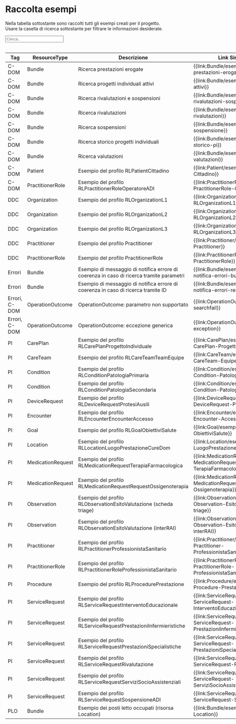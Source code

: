 <html>
  <head>
    <script src="https://ajax.googleapis.com/ajax/libs/jquery/3.6.0/jquery.min.js"></script>
    <script>
      $(document).ready(function () {
        $("#myInput").on("keyup", function () {
          var value = $(this).val().toLowerCase();
          $("#myTable tr").filter(function () {
            $(this).toggle($(this).text().toLowerCase().indexOf(value) > -1);
          });
        });
      });
    </script>
  </head>
  <body>
    <h1>Raccolta esempi</h1>
    <div>
      <p>
        Nella tabella sottostante sono raccolti tutti gli esempi creati per il progetto.
        <br />
        Usare la casella di ricerca sottostante per filtrare le informazioni
        desiderate.
      </p>
      <input id="myInput" type="text" placeholder="Cerca.." />
    </div>
    <br/>
    <table style="width: fit-content">
      <thead>
        <tr>
          <th>Tag</th>
          <th>ResourceType</th>
          <th>Descrizione</th>
          <th>Link Simplifier</th>
        </tr>
      </thead>
      <tbody id="myTable">
        <tr>
          <td>C-DOM</td>
          <td>Bundle</td>
          <td>Ricerca prestazioni erogate</td>
          <td>{{link:Bundle/esempio-ricerca-prestazioni-erogate}}</td>
        </tr>
        <tr>
          <td>C-DOM</td>
          <td>Bundle</td>
          <td>Ricerca progetti individuali attivi</td>
          <td>{{link:Bundle/esempio-ricerca-pi-attivi}}</td>
        </tr>
        <tr>
          <td>C-DOM</td>
          <td>Bundle</td>
          <td>Ricerca rivalutazioni e sospensioni</td>
          <td>{{link:Bundle/esempio-ricerca-rivalutazioni-sospensioni}}</td>
        </tr>
        <tr>
          <td>C-DOM</td>
          <td>Bundle</td>
          <td>Ricerca rivalutazioni</td>
          <td>{{link:Bundle/esempio-ricerca-rivalutazioni}}</td>
        </tr>
        <tr>
          <td>C-DOM</td>
          <td>Bundle</td>
          <td>Ricerca sospensioni</td>
          <td>{{link:Bundle/esempio-ricerca-sospensione}}</td>
        </tr>
        <tr>
          <td>C-DOM</td>
          <td>Bundle</td>
          <td>Ricerca storico progetti individuali</td>
          <td>{{link:Bundle/esempio-ricerca-storico-pi}}</td>
        </tr>
        <tr>
          <td>C-DOM</td>
          <td>Bundle</td>
          <td>Ricerca valutazioni</td>
          <td>{{link:Bundle/esempio-ricerca-valutazioni}}</td>
        </tr>
        <tr>
          <td>C-DOM</td>
          <td>Patient</td>
          <td>Esempio del profilo RLPatientCittadino</td>
          <td>{{link:Patient/esempio-Patient-Cittadino}}</td>
        </tr>
        <tr>
          <td>C-DOM</td>
          <td>PractitionerRole</td>
          <td>Esempio del profilo RLPractitionerRoleOperatoreADI</td>
          <td>{{link:PractitionerRole/esempio-PractitionerRole-OperatoreADI}}</td>
        </tr>
        <tr>
          <td>DDC</td>
          <td>Organization</td>
          <td>Esempio del profilo RLOrganizationL1</td>
          <td>{{link:Organization/esempio-RLOrganizationL1}}</td>
        </tr>
        <tr>
          <td>DDC</td>
          <td>Organization</td>
          <td>Esempio del profilo RLOrganizationL2</td>
          <td>{{link:Organization/esempio-RLOrganizationL2}}</td>
        </tr>
        <tr>
          <td>DDC</td>
          <td>Organization</td>
          <td>Esempio del profilo RLOrganizationL3</td>
          <td>{{link:Organization/esempio-RLOrganizationL3}}</td>
        </tr>
        <tr>
          <td>DDC</td>
          <td>Practitioner</td>
          <td>Esempio del profilo Practitioner</td>
          <td>{{link:Practitioner/esempio-Practitioner}}</td>
        </tr>
        <tr>
          <td>DDC</td>
          <td>PractitionerRole</td>
          <td>Esempio del profilo PractitionerRole</td>
          <td>{{link:PractitionerRole/esempio-PractitionerRole}}</td>
        </tr>
        <tr>
          <td>Errori</td>
          <td>Bundle</td>
          <td>Esempio di messaggio di notifica errore di coerenza in caso di ricerca tramite parametri</td>
          <td>{{link:Bundle/esempio-bundle-notifica-errori-bundle}}</td>
        </tr>
        <tr>
          <td>Errori</td>
          <td>Bundle</td>
          <td>Esempio di messaggio di notifica errore di coerenza in caso di ricerca tramite ID</td>
          <td>{{link:Bundle/esempio-bundle-notifica-errori-resource}}</td>
        </tr>
        <tr>
          <td>Errori, C-DOM</td>
          <td>OperationOutcome</td>
          <td>OperationOutcome: parametro non supportato</td>
          <td>{{link:OperationOutcome/esempio-searchfail}}</td>
        </tr>
        <tr>
          <td>Errori, C-DOM</td>
          <td>OperationOutcome</td>
          <td>OperationOutcome: eccezione generica</td>
          <td>{{link:OperationOutcome/esempio-exception}}</td>
        </tr>
        <tr>
          <td>PI</td>
          <td>CarePlan</td>
          <td>Esempio del profilo RLCarePlanProgettoIndividuale</td>
          <td>{{link:CarePlan/esempio-CarePlan-Progetto-Individuale}}</td>
        </tr>
        <tr>
          <td>PI</td>
          <td>CareTeam</td>
          <td>Esempio del profilo RLCareTeamTeamEquipe</td>
          <td>{{link:CareTeam/esempio-CareTeam-Equipe}}</td>
        </tr>
        <tr>
          <td>PI</td>
          <td>Condition</td>
          <td>Esempio del profilo RLConditionPatologiaPrimaria</td>
          <td>{{link:Condition/esempio-Condition-PatologiaPrimaria}}</td>
        </tr>
        <tr>
          <td>PI</td>
          <td>Condition</td>
          <td>Esempio del profilo RLConditionPatologiaSecondaria</td>
          <td>{{link:Condition/esempio-Condition-PatologiaSecondaria}}</td>
        </tr>
        <tr>
          <td>PI</td>
          <td>DeviceRequest</td>
          <td>Esempio del profilo RLDeviceRequestProtesiAusili</td>
          <td>{{link:DeviceRequest/esempio-DeviceRequest-ProtesiAusili}}</td>
        </tr>
        <tr>
          <td>PI</td>
          <td>Encounter</td>
          <td>Esempio del profilo RLEncounterEncounterAccesso</td>
          <td>{{link:Encounter/esempio-Encounter-Accesso}}</td>
        </tr>
        <tr>
          <td>PI</td>
          <td>Goal</td>
          <td>Esempio del profilo RLGoalObiettiviSalute</td>
          <td>{{link:Goal/esempio-Goal-ObiettiviSalute}}</td>
        </tr>
        <tr>
          <td>PI</td>
          <td>Location</td>
          <td>Esempio del profilo RLLocationLuogoPrestazioneCureDom</td>
          <td>{{link:Location/esempio-Location-LuogoPrestazioneCureDom}}</td>
        </tr>
        <tr>
          <td>PI</td>
          <td>MedicationRequest</td>
          <td>Esempio del profilo RLMedicationRequestTerapiaFarmacologica</td>
          <td>{{link:MedicationRequest/esempio-MedicationRequest-TerapiaFarmacologica}}</td>
        </tr>
        <tr>
          <td>PI</td>
          <td>MedicationRequest</td>
          <td>Esempio del profilo RLMedicationRequestRequestOssigenoterapia</td>
          <td>{{link:MedicationRequest/esempio-MedicationRequest-Ossigenoterapia}}</td>
        </tr>
        <tr>
          <td>PI</td>
          <td>Observation</td>
          <td>Esempio del profilo RLObservationEsitoValutazione (scheda triage)</td>
          <td>{{link:Observation/esempio-Observation-EsitoValutazione-triage}}</td>
        </tr>
        <tr>
          <td>PI</td>
          <td>Observation</td>
          <td>Esempio del profilo RLObservationEsitoValutazione (interRAI)</td>
          <td>{{link:Observation/esempio-Observation-EsitoValutazione-interRAI}}</td>
        </tr>
        <tr>
          <td>PI</td>
          <td>Practitioner</td>
          <td>Esempio del profilo RLPractitionerProfessionistaSanitario</td>
          <td>{{link:Practitioner/esempio-Practitioner-ProfessionistaSanitario}}</td>
        </tr>
        <tr>
          <td>PI</td>
          <td>PractitionerRole</td>
          <td>Esempio del profilo RLPractitionerRoleProfessionistaSanitario</td>
          <td>{{link:PractitionerRole/esempio-PractitionerRole-ProfessionistaSanitario}}</td>
        </tr>
        <tr>
          <td>PI</td>
          <td>Procedure</td>
          <td>Esempio del profilo RLProcedurePrestazione</td>
          <td>{{link:Procedure/esempio-Procedure-Prestazione}}</td>
        </tr>
        <tr>
          <td>PI</td>
          <td>ServiceRequest</td>
          <td>Esempio del profilo RLServiceRequestInterventoEducazionale</td>
          <td>{{link:ServiceRequest/esempio-ServiceRequest-InterventoEducazionale}}</td>
        </tr>
        <tr>
          <td>PI</td>
          <td>ServiceRequest</td>
          <td>Esempio del profilo RLServiceRequestPrestazioniInfermieristiche</td>
          <td>{{link:ServiceRequest/esempio-ServiceRequest-PrestazioniInfermieristiche}}</td>
        </tr>
        <tr>
          <td>PI</td>
          <td>ServiceRequest</td>
          <td>Esempio del profilo RLServiceRequestPrestazioniSpecialistiche</td>
          <td>{{link:ServiceRequest/esempio-ServiceRequest-PrestazioniSpecialistiche}}</td>
        </tr>
        <tr>
          <td>PI</td>
          <td>ServiceRequest</td>
          <td>Esempio del profilo RLServiceRequestRivalutazione</td>
          <td>{{link:ServiceRequest/esempio-ServiceRequest-Rivalutazione}}</td>
        </tr>
        <tr>
          <td>PI</td>
          <td>ServiceRequest</td>
          <td>Esempio del profilo RLServiceRequestServiziSocioAssistenziali</td>
          <td>{{link:ServiceRequest/esempio-ServiceRequest-ServiziSocioAssistenziali}}</td>
        </tr>
        <tr>
          <td>PI</td>
          <td>ServiceRequest</td>
          <td>Esempio del profilo RLServiceRequestSospensioneADI</td>
          <td>{{link:ServiceRequest/esempio-ServiceRequest-SospensioneADI}}</td>
        </tr>
        <tr>
          <td>PLO</td>
          <td>Bundle</td>
          <td>Esempio dei posti letto occupati (risorsa Location)</td>
          <td>{{link:Bundle/esempio-PLO-Location}}</td>
        </tr>
      </tbody>
    </table>
  </body>
</html>
